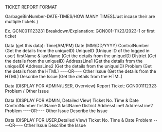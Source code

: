 TICKET REPORT FORMAT

GarbageBinNumber-DATE-TIMES/HOW MANY TIMES(Just incase their are multiple tickets )

Ex. GCN0011123231
Breakdown/Explanation: GCN001-11/23/2023-1 or first ticket 

Data (get this data):
Time(AM/PM)
Date (MM/DD/YYYY)
ControlNumber (Get the details from the uniqueID)
UniqueID (Unique ID of the logged in user)
firstName & lastName (Get the details from the uniqueID)
District (Get the details from the uniqueID)
AddressLine1 (Get the details from the uniqueID)
AddressLine2 (Get the details from the uniqueID) 
Problem (Get the details from the HTML)
----OR----
Other Issue (Get the details from the HTML)
Describe the Issue (Get the details from the HTML)


Data (DISPLAY FOR ADMIN/USER, Overview)
Report Ticket: GCN001112323
Problem / Other Issue

Data (DISPLAY FOR ADMIN, Detailed View)
Ticket No.
Time & Date
ControlNumber
firstName & lastName
District
AddressLine1
AddressLine2
Problem
----OR----
Other Issue
Describe the Issue


Data (DISPLAY FOR USER,Detailed View)
Ticket No.
Time & Date
Problem
----OR----
Other Issue
Describe the Issue




